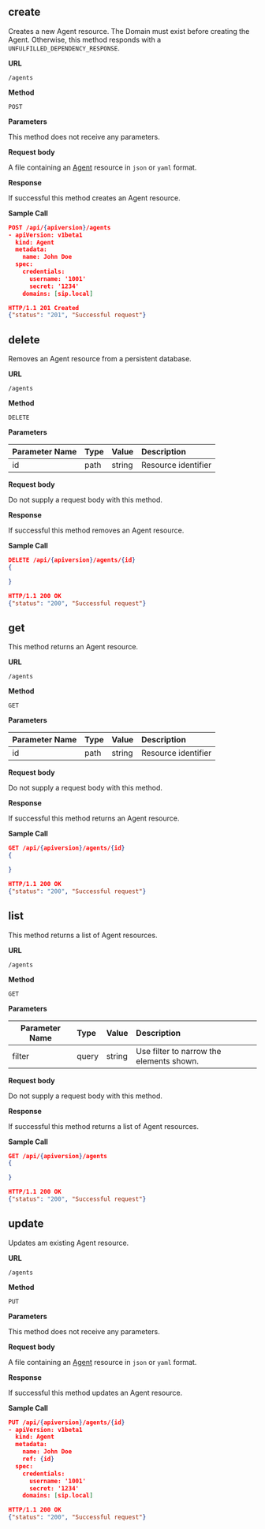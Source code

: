 ## create

Creates a new Agent resource. The Domain must exist before creating the Agent. Otherwise, this method responds with a `UNFULFILLED_DEPENDENCY_RESPONSE`.

**URL**

`/agents`

**Method**

`POST`

**Parameters**

This method does not receive any parameters.

**Request body**

A file containing an [Agent](/configuration/agents) resource in `json` or `yaml` format.

**Response**

If successful this method creates an Agent resource.

**Sample Call**

```json
POST /api/{apiversion}/agents
- apiVersion: v1beta1
  kind: Agent
  metadata:
    name: John Doe
  spec:
    credentials:
      username: '1001'
      secret: '1234'
    domains: [sip.local]

HTTP/1.1 201 Created
{"status": "201", "Successful request"}
```

## delete

Removes an Agent resource from a persistent database.

**URL**

`/agents`

**Method**

`DELETE`

**Parameters**

| Parameter Name | Type   | Value | Description
| ---  | :--------- |  :--------- |  :--------- |
| id |  path | string | Resource identifier|

**Request body**

Do not supply a request body with this method.

**Response**

If successful this method removes an Agent resource.

**Sample Call**

```json
DELETE /api/{apiversion}/agents/{id}
{

}

HTTP/1.1 200 OK
{"status": "200", "Successful request"}
```

## get

This method returns an Agent resource.

**URL**

`/agents`

**Method**

`GET`

**Parameters**

| Parameter Name | Type   | Value | Description
| ---  | :--------- |  :--------- |  :--------- |
| id |  path | string | Resource identifier|


**Request body**

Do not supply a request body with this method.

**Response**

If successful this method returns an Agent resource.

**Sample Call**

```json
GET /api/{apiversion}/agents/{id}
{

}

HTTP/1.1 200 OK
{"status": "200", "Successful request"}
```

## list

This method returns a list of Agent resources.

**URL**

`/agents`

**Method**

`GET`

**Parameters**

| Parameter Name | Type   | Value | Description
| ---  | :--------- |  :--------- |  :--------- |
| filter |  query | string | Use filter to narrow the elements shown. |

**Request body**

Do not supply a request body with this method.

**Response**

If successful this method returns a list of Agent resources.

**Sample Call**

```json
GET /api/{apiversion}/agents
{

}

HTTP/1.1 200 OK
{"status": "200", "Successful request"}
```

## update

Updates am existing Agent resource.

**URL**

`/agents`

**Method**

`PUT`

**Parameters**

This method does not receive any parameters.

**Request body**

A file containing an [Agent](/configuration/agents) resource in `json` or `yaml` format.

**Response**

If successful this method updates an Agent resource.

**Sample Call**

```json
PUT /api/{apiversion}/agents/{id}
- apiVersion: v1beta1
  kind: Agent
  metadata:
    name: John Doe
    ref: {id}
  spec:
    credentials:
      username: '1001'
      secret: '1234'
    domains: [sip.local]

HTTP/1.1 200 OK
{"status": "200", "Successful request"}
```
